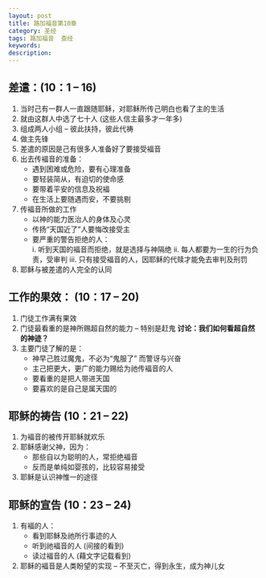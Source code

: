 ```yaml
---
layout: post
title: 路加福音第10章
category: 圣经
tags: 路加福音  查经
keywords: 
description: 
---
```

## 差遣：(10：1 – 16)
1. 当时己有一群人一直跟随耶稣，对耶稣所传己明白也看了主的生活
2. 就由这群人中选了七十人 (这些人信主最多才一年多)
3. 组成两人小组 – 彼此扶持，彼此代祷
4. 做主先锋
5. 差遣的原因是己有很多人准备好了要接受褔音
6. 出去传褔音的准备：
    - 遇到困难或危险，要有心理准备
    - 要轻装简从，有迫切的使命感
    - 要带着平安的信息及祝褔
    - 在生活上要随遇而安，不要挑剔
7. 传褔音所做的工作
    - 以神的能力医治人的身体及心灵
    - 传扬“天国近了”人要悔改接受主
    - 要严重的警告拒绝的人：    
        i.	听到天国的褔音而拒绝，就是选择与神隔绝
        ii.	每人都要为一生的行为负责，受审判
        iii.	只有接受褔音的人，因耶稣的代赎才能免去审判及刑罚
8. 耶稣与被差遣的人完全的认同

##  工作的果效： (10：17 – 20)
1. 门徒工作满有果效
2. 门徒最看重的是神所赐超自然的能力 – 特别是赶鬼
  **讨论：我们如何看超自然的神迹？**
3. 主要门徒了解的是：
    - 神早己胜过魔鬼，不必为“鬼服了” 而警讶与兴奋
    - 主己把更大，更广的能力赐给为祂传褔音的人
    - 要看重的是把人带进天国
    - 要喜欢的是自己是属天国的

## 耶稣的祷告 (10：21 – 22)
1. 为褔音的被传开耶稣就欢乐
2. 耶稣感谢父神，因为：
    - 那些自以为聪明的人，常拒绝褔音
    - 反而是单纯如婴孩的，比较容易接受
3. 耶稣是认识神惟一的途径

## 耶稣的宣告 (10：23 – 24) 
1. 有褔的人：
    - 看到耶稣及祂所行事迹的人
    - 听到祂褔音的人 (间接的看到)
    - 读过褔音的人 (藉文字记载看到)
2. 耶稣的褔音是人类盼望的实现 – 不至灭亡，得到永生，成为神儿女